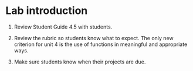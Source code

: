 # Lab introduction

1. Review Student Guide 4.5 with students.
1. Review the rubric so students know what to expect. The only new criterion for unit 4 is the use of functions in meaningful and appropriate ways.
   
2. Make sure students know when their projects are due.
